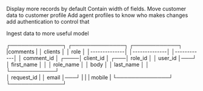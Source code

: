 Display more records by default
Contain width of fields.
Move customer data to customer profile
Add agent profiles to know who makes changes
add authentication to control that


Ingest data to more useful model

┌──────────────┐        ┌──────────────┐       ┌────────────┐
|comments      |        │ clients      │       │ role       │
│--------------│        │--------------│       │------------│
│ comment_id   │   ┌────│ client_id    │   ┌───│ role_id    │
│ user_id      │───┘    │ first_name   │   │   │ role_name  │
│ body         │        │ last_name    │   │   └────────────┘  
│ request_id   |        │ email        │───┘
|              |        | mobile       |
└──────────────┘        └──────────────┘    


